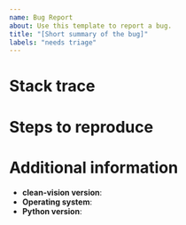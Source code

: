 ```yaml
---
name: Bug Report
about: Use this template to report a bug.
title: "[Short summary of the bug]"
labels: "needs triage"
---
```


<!-- Briefly summarize the issue. -->

# Stack trace

<!-- If applicable, please include a full stack trace here. If you need to omit
the bottom of the stack trace (e.g. it includes stack frames from your private
code), that is okay. Try to include all clean-vision stack frames. -->

# Steps to reproduce

<!-- Be as detailed as possible here. If possible, include a self-contained
runnable example that demonstrates the issue. Remember to supply any data
necessary to run your example, or construct your example with synthetic data.
This is not strictly required, but the more detailed your bug report, the more
quickly we can help you and fix the bug. -->

# Additional information

- **clean-vision version**: <!-- `clean_vision.__version__`, or the git commit hash if you're using an unreleased version -->
- **Operating system**: <!-- e.g. macOS 12.1, Ubuntu 20.04, Windows 10 -->
- **Python version**: <!-- you can find this with `python --version` -->

<!-- Please include any other information that could be helpful for debugging. -->
